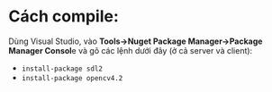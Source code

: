 <h1>Cách compile:</h1>
Dùng Visual Studio, vào <strong>Tools->Nuget Package Manager->Package Manager Consol</strong>e và gõ các lệnh dưới đây (ở cả server và client):
<ul>
  <li><code>install-package sdl2</code></li>
  <li><code>install-package opencv4.2</code></li>
</ul>
